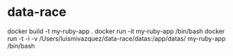 # data-race
docker build -t my-ruby-app .
docker run -it my-ruby-app /bin/bash
docker run -t -i -v /Users/luismivazquez/data-race/datas:/app/datas/ my-ruby-app /bin/bash

